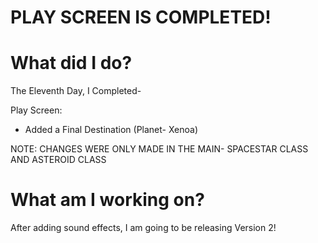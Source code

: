 # PLAY SCREEN IS COMPLETED!

# What did I do?

The Eleventh Day, I Completed-

Play Screen:

* Added a Final Destination (Planet- Xenoa) 

NOTE: CHANGES WERE ONLY MADE IN THE MAIN- SPACESTAR CLASS AND ASTEROID CLASS

# What am I working on? 

After adding sound effects, I am going to be releasing Version 2!
